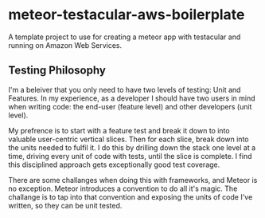 meteor-testacular-aws-boilerplate
=================================

A template project to use for creating a meteor app with testacular and running on Amazon Web Services.

Testing Philosophy
------------------
I'm a beleiver that you only need to have two levels of testing: Unit and Features. In my experience, as a developer I should have two users in mind when writing code: the end-user (feature level) and other developers (unit level). 

My prefrence is to start with a feature test and break it down to into valuable user-centric vertical slices. Then for each slice, break down into the units needed to fulfil it. I do this by drilling down the stack one level at a time, driving every unit of code with tests, until the slice is complete. I find this disciplined approach gets exceptionally good test coverage.

There are some challanges when doing this with frameworks, and Meteor is no exception. Meteor introduces a convention to do all it's magic. The challange is to tap into that convention and exposing the units of code I've written, so they can be unit tested.

